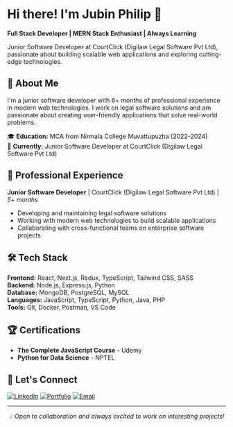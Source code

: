 # Hi there! I'm Jubin Philip 👋

**Full Stack Developer | MERN Stack Enthusiast | Always Learning**

Junior Software Developer at CourtClick (Digilaw Legal Software Pvt Ltd), passionate about building scalable web applications and exploring cutting-edge technologies.

## 🚀 About Me

I'm a junior software developer with 6+ months of professional experience in modern web technologies. I work on legal software solutions and am passionate about creating user-friendly applications that solve real-world problems.

🎓 **Education:** MCA from Nirmala College Muvattupuzha (2022-2024)  
💼 **Currently:** Junior Software Developer at CourtClick (Digilaw Legal Software Pvt Ltd)  

## 💼 Professional Experience

**Junior Software Developer** | CourtClick (Digilaw Legal Software Pvt Ltd) | *5+ months*
- Developing and maintaining legal software solutions
- Working with modern web technologies to build scalable applications
- Collaborating with cross-functional teams on enterprise software projects

## 🛠️ Tech Stack

**Frontend:** React, Next.js, Redux, TypeScript, Tailwind CSS, SASS  
**Backend:** Node.js, Express.js, Python  
**Database:** MongoDB, PostgreSQL, MySQL  
**Languages:** JavaScript, TypeScript, Python, Java, PHP  
**Tools:** Git, Docker, Postman, VS Code  

## 🏆 Certifications

- **The Complete JavaScript Course** - Udemy
- **Python for Data Science** - NPTEL

## 🤝 Let's Connect

[![LinkedIn](https://img.shields.io/badge/LinkedIn-0077B5?style=for-the-badge&logo=linkedin&logoColor=white)](https://www.linkedin.com/in/jubin-philip)
[![Portfolio](https://img.shields.io/badge/Portfolio-FF5722?style=for-the-badge&logo=google-chrome&logoColor=white)](https://jubinphilip.netlify.app)
[![Email](https://img.shields.io/badge/Email-D14836?style=for-the-badge&logo=gmail&logoColor=white)](mailto:jubinphilip25@gmail.com)

---

<div align="center">
  <i>💡 Open to collaboration and always excited to work on interesting projects!</i>
</div>
